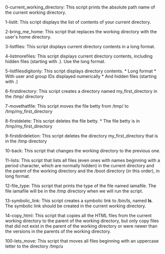 0-current_working_directory: This script prints the absolute path name of the current working directory.

1-listit: This script displays the list of contents of your current directory.

2-bring_me_home: This script that replaces the working directory with the user's home directory.

3-listfiles: This script displays current directory contents in a long format.

4-listmorefiles: This script displays current directory contents, including hidden files (starting with .). Use the long format.

5-listfilesdigitonly: This script displays directory contents.
	* Long format
	* With user and group IDs displayed numerically
	* And hidden files (starting with .)

6-firstdirectory: This script creates a directory named my_first_directory in the /tmp/ directory

7-movethatfile: This script moves the file betty from /tmp/ to /tmp/my_first_directory

8-firstdelete: This script deletes the file betty.
	* The file betty is in /tmp/my_first_directory

9-firstdirdeletion: This script deletes the directory my_first_directory that is in the /tmp directory

10-back: This script that changes the working directory to the previous one.

11-lists: This script that lists all files (even ones with names beginning with a period character, which are normally hidden) in the current directory and the parent of the working directory and the /boot directory (in this order), in long format.

12-file_type: This script that prints the type of the file named iamafile. The file iamafile will be in the /tmp directory when we will run the script.

13-symbolic_link: This script creates a symbolic link to /bin/ls, named __ls__. The symbolic link should be created in the current working directory.

14-copy_html: This script that copies all the HTML files from the current working directory to the parent of the working directory, but only copy files that did not exist in the parent of the working directory or were newer than the versions in the parents of the working directory.

100-lets_move: This script that moves all files beginning with an uppercase letter to the directory /tmp/u
